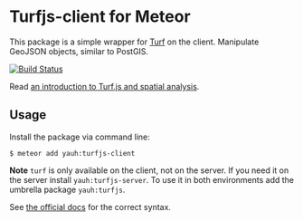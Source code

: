 # Turfjs-client for Meteor
This package is a simple wrapper for [Turf](https://github.com/Turfjs/turf) on the client. Manipulate GeoJSON objects, similar to PostGIS.

[![Build Status](https://travis-ci.org/yauh/turfjs-client.svg?branch=master)](https://travis-ci.org/yauh/turfjs-client)

Read [an introduction to Turf.js and spatial analysis](https://www.mapbox.com/guides/intro-to-turf/).

## Usage
Install the package via command line:

```
$ meteor add yauh:turfjs-client
```

**Note** `turf` is only available on the client, not on the server. If you need it on the server install `yauh:turfjs-server`. To use it in both environments add the umbrella package `yauh:turfjs`.

See [the official docs](http://turfjs.org/static/docs/) for the correct syntax.
